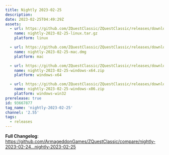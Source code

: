 ```yaml
---
title: Nightly 2023-02-25
description: 
date: 2023-02-25T04:49:29Z
assets: 
  - url: https://github.com/ZQuestClassic/ZQuestClassic/releases/download/nightly-2023-02-25/nightly-2023-02-25-linux.tar.gz
    name: nightly-2023-02-25-linux.tar.gz
    platform: linux

  - url: https://github.com/ZQuestClassic/ZQuestClassic/releases/download/nightly-2023-02-25/nightly-2023-02-25-mac.dmg
    name: nightly-2023-02-25-mac.dmg
    platform: mac

  - url: https://github.com/ZQuestClassic/ZQuestClassic/releases/download/nightly-2023-02-25/nightly-2023-02-25-windows-x64.zip
    name: nightly-2023-02-25-windows-x64.zip
    platform: windows-x64

  - url: https://github.com/ZQuestClassic/ZQuestClassic/releases/download/nightly-2023-02-25/nightly-2023-02-25-windows-x86.zip
    name: nightly-2023-02-25-windows-x86.zip
    platform: windows-win32
prerelease: true
id: 93667877
tag_name: 'nightly-2023-02-25'
channel: '2.55'
tags:
  - releases
---
```


**Full Changelog**: https://github.com/ArmageddonGames/ZQuestClassic/compare/nightly-2023-02-24...nightly-2023-02-25
